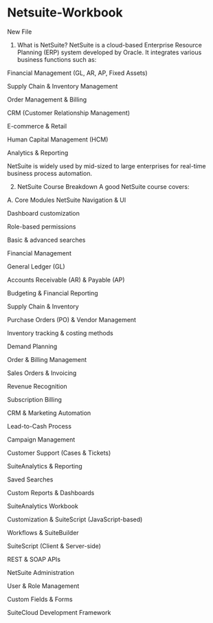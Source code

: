 # Netsuite-Workbook

New File

1. What is NetSuite?
NetSuite is a cloud-based Enterprise Resource Planning (ERP) system developed by Oracle. It integrates various business functions such as:

Financial Management (GL, AR, AP, Fixed Assets)

Supply Chain & Inventory Management

Order Management & Billing

CRM (Customer Relationship Management)

E-commerce & Retail

Human Capital Management (HCM)

Analytics & Reporting

NetSuite is widely used by mid-sized to large enterprises for real-time business process automation.

2. NetSuite Course Breakdown
A good NetSuite course covers:

A. Core Modules
NetSuite Navigation & UI

Dashboard customization

Role-based permissions

Basic & advanced searches

Financial Management

General Ledger (GL)

Accounts Receivable (AR) & Payable (AP)

Budgeting & Financial Reporting

Supply Chain & Inventory

Purchase Orders (PO) & Vendor Management

Inventory tracking & costing methods

Demand Planning

Order & Billing Management

Sales Orders & Invoicing

Revenue Recognition

Subscription Billing

CRM & Marketing Automation

Lead-to-Cash Process

Campaign Management

Customer Support (Cases & Tickets)

SuiteAnalytics & Reporting

Saved Searches

Custom Reports & Dashboards

SuiteAnalytics Workbook

Customization & SuiteScript (JavaScript-based)

Workflows & SuiteBuilder

SuiteScript (Client & Server-side)

REST & SOAP APIs

NetSuite Administration

User & Role Management

Custom Fields & Forms

SuiteCloud Development Framework
